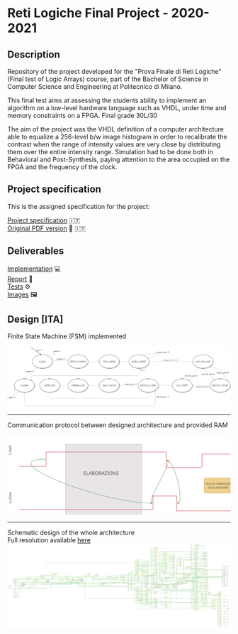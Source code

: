 # Reti Logiche Final Project - 2020-2021
## Description
Repository of the project developed for the "Prova Finale di Reti Logiche" (Final test of Logic Arrays) course, part of the Bachelor of Science in Computer Science and Engineering at Politecnico di Milano.

This final test aims at assessing the students ability to implement an algorithm on a low-level hardware language such as VHDL, under time and memory constraints on a FPGA. Final grade 30L/30

The aim of the project was the VHDL definition of a computer architecture able to equalize a 256-level b/w image histogram in order to recalibrate the contrast when the range of intensity values are very close by distributing them over the entire intensity range.
Simulation had to be done both in Behavioral and Post-Synthesis, paying attention to the area occupied on the FPGA and the frequency of the clock.

## Project specification
This is the assigned specification for the project:

[Project specification](specs/README.md) :it: <br>
[Original PDF version](https://github.com/pablogiaccaglia/project-reti-logiche-2021/blob/main/specs/Specifica%20Progetto.pdf) :page_with_curl: :it:

## Deliverables

[Implementation](https://github.com/pablogiaccaglia/project-reti-logiche-2021/blob/main/source/project_reti_logiche.vhd)  :computer: <br> 
[Report](https://github.com/pablogiaccaglia/project-reti-logiche-2021/blob/main/docs/report.pdf)  :page_facing_up: <br>
[Tests](https://github.com/pablogiaccaglia/project-reti-logiche-2021/tree/main/source/tests)  :gear: <br>
[Images](https://github.com/pablogiaccaglia/project-reti-logiche-2021/tree/main/docs/images)  :framed_picture:	<br>

## Design [ITA]

Finite State Machine (FSM) implemented

<img src="https://github.com/pablogiaccaglia/Project-Reti-Logiche-2021/blob/main/docs/images/fsm.png"/>

---

Communication protocol between designed architecture and provided RAM

<img src="https://github.com/pablogiaccaglia/Project-Reti-Logiche-2021/blob/main/docs/images/protocol.png"/>

---

Schematic design of the whole architecture<br>
Full resolution available [here](https://github.com/pablogiaccaglia/Project-Reti-Logiche-2021/blob/main/docs/images/schematic.pdf) 
<img src="https://github.com/pablogiaccaglia/Project-Reti-Logiche-2021/blob/main/docs/images/schematic-1.png"/>

